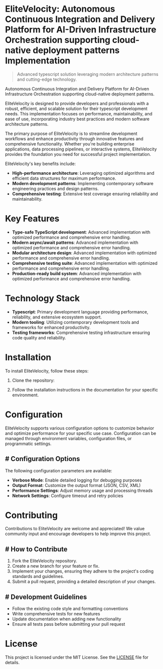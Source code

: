 <!-- fallback_EliteVelocity_20250802182521_11502 -->

# EliteVelocity: Autonomous Continuous Integration and Delivery Platform for AI-Driven Infrastructure Orchestration supporting cloud-native deployment patterns Implementation
> Advanced typescript solution leveraging modern architecture patterns and cutting-edge technology.

Autonomous Continuous Integration and Delivery Platform for AI-Driven Infrastructure Orchestration supporting cloud-native deployment patterns.

EliteVelocity is designed to provide developers and professionals with a robust, efficient, and scalable solution for their typescript development needs. This implementation focuses on performance, maintainability, and ease of use, incorporating industry best practices and modern software architecture patterns.

The primary purpose of EliteVelocity is to streamline development workflows and enhance productivity through innovative features and comprehensive functionality. Whether you're building enterprise applications, data processing pipelines, or interactive systems, EliteVelocity provides the foundation you need for successful project implementation.

EliteVelocity's key benefits include:

* **High-performance architecture**: Leveraging optimized algorithms and efficient data structures for maximum performance.
* **Modern development patterns**: Implementing contemporary software engineering practices and design patterns.
* **Comprehensive testing**: Extensive test coverage ensuring reliability and maintainability.

# Key Features

* **Type-safe TypeScript development**: Advanced implementation with optimized performance and comprehensive error handling.
* **Modern async/await patterns**: Advanced implementation with optimized performance and comprehensive error handling.
* **Modular architecture design**: Advanced implementation with optimized performance and comprehensive error handling.
* **Comprehensive testing suite**: Advanced implementation with optimized performance and comprehensive error handling.
* **Production-ready build system**: Advanced implementation with optimized performance and comprehensive error handling.

# Technology Stack

* **Typescript**: Primary development language providing performance, reliability, and extensive ecosystem support.
* **Modern tooling**: Utilizing contemporary development tools and frameworks for enhanced productivity.
* **Testing frameworks**: Comprehensive testing infrastructure ensuring code quality and reliability.

# Installation

To install EliteVelocity, follow these steps:

1. Clone the repository:


2. Follow the installation instructions in the documentation for your specific environment.

# Configuration

EliteVelocity supports various configuration options to customize behavior and optimize performance for your specific use case. Configuration can be managed through environment variables, configuration files, or programmatic settings.

## # Configuration Options

The following configuration parameters are available:

* **Verbose Mode**: Enable detailed logging for debugging purposes
* **Output Format**: Customize the output format (JSON, CSV, XML)
* **Performance Settings**: Adjust memory usage and processing threads
* **Network Settings**: Configure timeout and retry policies

# Contributing

Contributions to EliteVelocity are welcome and appreciated! We value community input and encourage developers to help improve this project.

## # How to Contribute

1. Fork the EliteVelocity repository.
2. Create a new branch for your feature or fix.
3. Implement your changes, ensuring they adhere to the project's coding standards and guidelines.
4. Submit a pull request, providing a detailed description of your changes.

## # Development Guidelines

* Follow the existing code style and formatting conventions
* Write comprehensive tests for new features
* Update documentation when adding new functionality
* Ensure all tests pass before submitting your pull request

# License

This project is licensed under the MIT License. See the [LICENSE](https://github.com/cerenyilmazjinx/EliteVelocity/blob/main/LICENSE) file for details.
